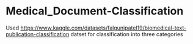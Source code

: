 # Medical_Document-Classification
Used https://www.kaggle.com/datasets/falgunipatel19/biomedical-text-publication-classification datset for classification into three categories
